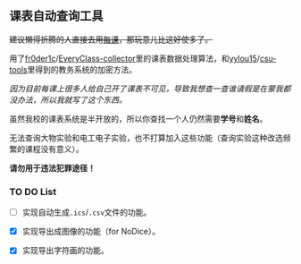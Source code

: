 ## 课表自动查询工具

~~建议懒得折腾的人直接去用[每课](https://everyclass.xyz)，那玩意儿比这好使多了。~~

用了[fr0der1c](https://github.com/fr0der1c)/[EveryClass-collector](https://github.com/fr0der1c/EveryClass-collector)里的课表数据处理算法，和[yylou15](https://github.com/yylou15)/[csu-tools](https://github.com/yylou15/csu-tools)里得到的教务系统的加密方法。

*因为目前每课上很多人给自己开了课表不可见，导致我想查一查谁请假是在蒙我都没办法，所以我就写了这个东西。*

虽然我校的课表系统是半开放的，所以你查找一个人仍然需要**学号**和**姓名**。

无法查询大物实验和电工电子实验，也不打算加入这些功能（查询实验这种改选频繁的课程没有意义）。

**请勿用于违法犯罪途径！**

### TO DO List

- [ ]  实现自动生成`.ics`/`.csv`文件的功能。
- [x]  实现导出成图像的功能（for NoDice）。
- [x]  实现导出字符画的功能。

